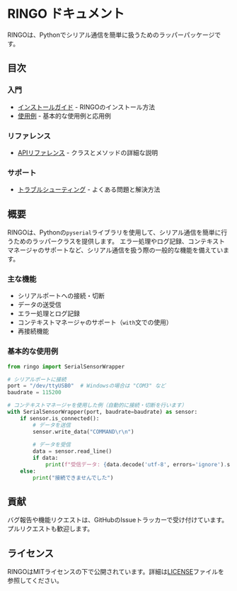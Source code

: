 # RINGO ドキュメント

RINGOは、Pythonでシリアル通信を簡単に扱うためのラッパーパッケージです。

## 目次

### 入門

- [インストールガイド](installation.md) - RINGOのインストール方法
- [使用例](examples.md) - 基本的な使用例と応用例

### リファレンス

- [APIリファレンス](api_reference.md) - クラスとメソッドの詳細な説明

### サポート

- [トラブルシューティング](troubleshooting.md) - よくある問題と解決方法

## 概要

RINGOは、Pythonの`pyserial`ライブラリを使用して、シリアル通信を簡単に行うためのラッパークラスを提供します。
エラー処理やログ記録、コンテキストマネージャのサポートなど、シリアル通信を扱う際の一般的な機能を備えています。

### 主な機能

- シリアルポートへの接続・切断
- データの送受信
- エラー処理とログ記録
- コンテキストマネージャのサポート（`with`文での使用）
- 再接続機能

### 基本的な使用例

```python
from ringo import SerialSensorWrapper

# シリアルポートに接続
port = "/dev/ttyUSB0"  # Windowsの場合は "COM3" など
baudrate = 115200

# コンテキストマネージャを使用した例（自動的に接続・切断を行います）
with SerialSensorWrapper(port, baudrate=baudrate) as sensor:
    if sensor.is_connected():
        # データを送信
        sensor.write_data("COMMAND\r\n")
        
        # データを受信
        data = sensor.read_line()
        if data:
            print(f"受信データ: {data.decode('utf-8', errors='ignore').strip()}")
    else:
        print("接続できませんでした")
```

## 貢献

バグ報告や機能リクエストは、GitHubのIssueトラッカーで受け付けています。
プルリクエストも歓迎します。

## ライセンス

RINGOはMITライセンスの下で公開されています。詳細は[LICENSE](../LICENSE)ファイルを参照してください。
